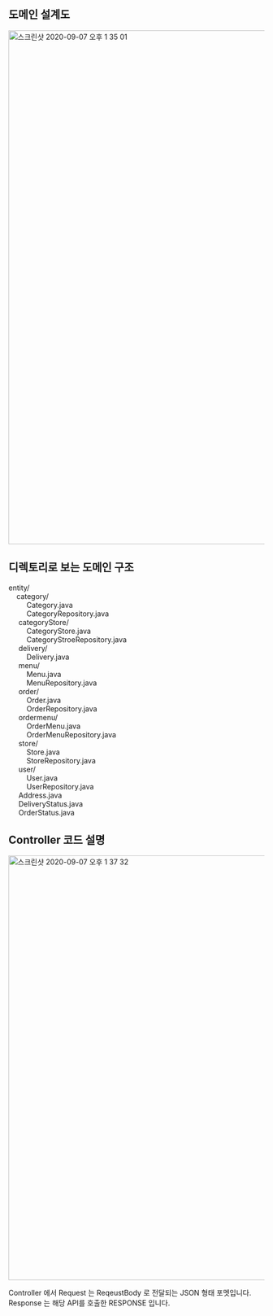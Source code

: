 ## 도메인 설계도
<img width="1010" alt="스크린샷 2020-09-07 오후 1 35 01" src="https://user-images.githubusercontent.com/48645552/92348753-f629eb80-f10e-11ea-9f9b-80740a143c44.png">


## 디렉토리로 보는 도메인 구조
entity/    
&nbsp;&nbsp;&nbsp;&nbsp;category/    
&nbsp;&nbsp;&nbsp;&nbsp;&nbsp;&nbsp;&nbsp;&nbsp;      Category.java    
&nbsp;&nbsp;&nbsp;&nbsp;&nbsp;&nbsp;&nbsp;&nbsp;        CategoryRepository.java    
&nbsp;&nbsp;&nbsp;&nbsp;    categoryStore/    
&nbsp;&nbsp;&nbsp;&nbsp;&nbsp;&nbsp;&nbsp;&nbsp;        CategoryStore.java    
&nbsp;&nbsp;&nbsp;&nbsp;&nbsp;&nbsp;&nbsp;&nbsp;        CategoryStroeRepository.java    
&nbsp;&nbsp;&nbsp;&nbsp;    delivery/    
&nbsp;&nbsp;&nbsp;&nbsp;&nbsp;&nbsp;&nbsp;&nbsp;        Delivery.java    
&nbsp;&nbsp;&nbsp;&nbsp;   menu/    
 &nbsp;&nbsp;&nbsp;&nbsp;&nbsp;&nbsp;&nbsp;&nbsp;       Menu.java    
&nbsp;&nbsp;&nbsp;&nbsp;&nbsp;&nbsp;&nbsp;&nbsp;        MenuRepository.java    
&nbsp;&nbsp;&nbsp;&nbsp;    order/    
&nbsp;&nbsp;&nbsp;&nbsp;&nbsp;&nbsp;&nbsp;&nbsp;        Order.java    
&nbsp;&nbsp;&nbsp;&nbsp;&nbsp;&nbsp;&nbsp;&nbsp;        OrderRepository.java    
&nbsp;&nbsp;&nbsp;&nbsp;    ordermenu/    
 &nbsp;&nbsp;&nbsp;&nbsp;&nbsp;&nbsp;&nbsp;&nbsp;       OrderMenu.java    
 &nbsp;&nbsp;&nbsp;&nbsp;&nbsp;&nbsp;&nbsp;&nbsp;       OrderMenuRepository.java    
 &nbsp;&nbsp;&nbsp;&nbsp;   store/     
  &nbsp;&nbsp;&nbsp;&nbsp;&nbsp;&nbsp;&nbsp;&nbsp;      Store.java  
  &nbsp;&nbsp;&nbsp;&nbsp;&nbsp;&nbsp;&nbsp;&nbsp;     StoreRepository.java  
   &nbsp;&nbsp;&nbsp;&nbsp; user/  
   &nbsp;&nbsp;&nbsp;&nbsp;&nbsp;&nbsp;&nbsp;&nbsp;     User.java   
  &nbsp;&nbsp;&nbsp;&nbsp;&nbsp;&nbsp;&nbsp;&nbsp;      UserRepository.java  
 &nbsp;&nbsp;&nbsp;&nbsp;   Address.java  
 &nbsp;&nbsp;&nbsp;&nbsp;   DeliveryStatus.java   
 &nbsp;&nbsp;&nbsp;&nbsp;   OrderStatus.java   

## Controller 코드 설명

<img width="835" alt="스크린샷 2020-09-07 오후 1 37 32" src="https://user-images.githubusercontent.com/48645552/92348850-4b65fd00-f10f-11ea-8b45-ed7776f9f0b1.png">

Controller 에서 
Request 는 ReqeustBody 로 전달되는 JSON 형태 포멧입니다.
Response 는 해당 API를 호출한 RESPONSE 입니다.

